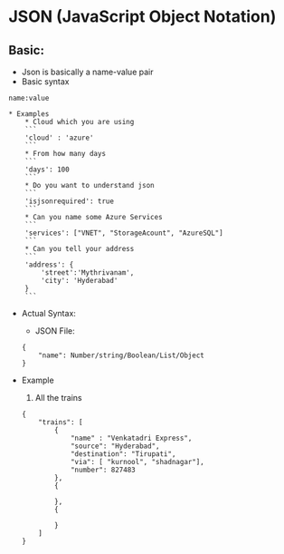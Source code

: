 # JSON (JavaScript Object Notation)

## Basic:
* Json is basically a name-value pair
* Basic syntax
```
name:value
```
    * Examples
        * Cloud which you are using
        ```
        'cloud' : 'azure'
        ```
        * From how many days
        ```
        'days': 100
        ```
        * Do you want to understand json
        ```
        'isjsonrequired': true
        ```
        * Can you name some Azure Services
        ```
        'services': ["VNET", "StorageAcount", "AzureSQL"]
        ```
        * Can you tell your address
        ```
        'address': {
            'street':'Mythrivanam',
            'city': 'Hyderabad'
        }
        ```


* Actual Syntax:
  * JSON File:
   ```
   {
       "name": Number/string/Boolean/List/Object
   }
   ```

* Example
    1. All the trains
    ```
    {
        "trains": [
            {
                "name" : "Venkatadri Express",
                "source": "Hyderabad",
                "destination": "Tirupati",
                "via": [ "kurnool", "shadnagar"],
                "number": 827483
            },
            {

            },
            {
                
            }
        ]
    }
    ```